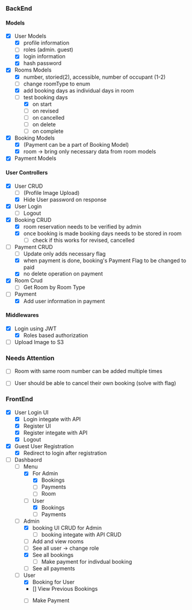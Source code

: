### BackEnd

#### Models
- [x] User Models
  - [x] profile information
  - [ ] roles (admin. guest)
  - [x] login information
  - [x] hash password
- [x] Rooms Models
  - [x] number, storied(2), accessible, number of occupant (1-2)
  - [ ] change roomType to enum
  - [x] add booking days as individual days in room
  - [ ] test booking days
    - [x] on start
    - [ ] on revised
    - [ ] on cancelled
    - [ ] on delete
    - [ ] on complete
- [x] Booking Models 
  - [x] (Payment can be a part of Booking Model)
  - [x] room -> bring only necessary data from room models
- [x] Payment Models

#### User Controllers
- [x] User CRUD 
  - [ ] (Profile Image Upload)
  - [x] Hide User password on response
- [x] User Login
  - [ ] Logout
- [x] Booking CRUD
  - [x] room reservation needs to be verified by admin
  - [x] once booking is made booking days needs to be stored in room
    - [ ] check if this works for revised, cancelled
- [ ] Payment CRUD
  - [ ] Update only adds necessary flag
  - [x] when payment is done, booking's Payment Flag to be changed to paid
  - [x] no delete operation on payment
- [x] Room Crud
  - [ ] Get Room by Room Type
- [ ] Payment
  - [x] Add user information in payment

#### Middlewares 
- [x] Login using JWT
  - [x] Roles based authorization
- [ ] Upload Image to S3

### Needs Attention
- [ ] Room with same room number can be added multiple times
- [ ] User should be able to cancel their own booking (solve with flag)


### FrontEnd
- [x] User Login UI
  - [x] Login integate with API
  - [x] Register UI
  - [x] Register integate with API
  - [x] Logout
- [x] Guest User Registration
  - [x] Redirect to login after registration
- [ ] Dashbaord
  - [ ] Menu
    - [x] For Admin
      - [x] Bookings
      - [ ] Payments
      - [ ] Room
    - [ ] User
      - [x] Bookings
      - [ ] Payments
  - [ ] Admin
    - [x] booking UI CRUD for Admin
      - [ ] booking integate with API CRUD
    - [ ] Add and view rooms
    - [ ] See all user -> change role
    - [x] See all bookings
      - [ ] Make payment for indivdual booking  
    - [ ] See all payments
  - [ ] User
    - [x] Booking for User  
    - [] View Previous Bookings
    - [ ] Make Payment

